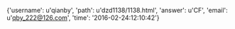 {'username': u'qianby', 'path': u'dzd1138/1138.html', 'answer': u'CF', 'email': u'qby_222@126.com', 'time': '2016-02-24:12:10:42'}